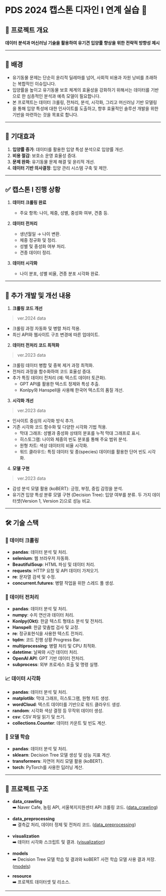 # **PDS 2024 캡스톤 디자인 I 연계 실습** 🚀

## 📖 **프로젝트 개요**  
**데이터 분석과 머신러닝 기술을 활용하여 유기견 입양률 향상을 위한 전략적 방향성 제시**

---

## 🐾 **배경**  
- 유기동물 문제는 단순히 윤리적 딜레마를 넘어, 사회적 비용과 자원 낭비를 초래하는 복합적인 이슈입니다.  
- 입양률을 높이고 유기동물 보호 체계의 효율성을 강화하기 위해서는 데이터를 기반으로 한 심층적인 분석과 예측 모델이 필요합니다.  
- 본 프로젝트는 데이터 크롤링, 전처리, 분석, 시각화, 그리고 머신러닝 기반 모델링을 통해 입양 특성에 대한 인사이트를 도출하고, 향후 효율적인 솔루션 개발을 위한 기반을 마련하는 것을 목표로 합니다. 

---

## 🌟 기대효과
1. **입양률 증가**: 데이터를 활용한 입양 특성 분석으로 입양률 개선.  
2. **비용 절감**: 보호소 운영 효율성 증대.  
3. **문제 완화**: 유기동물 문제 해결 및 윤리적 개선.  
4. **데이터 기반 의사결정**: 입양 관리 시스템 구축 및 제안.  

---

## ✅ **캡스톤 I 진행 상황**
1. **데이터 크롤링 완료**
   - 주요 항목: 나이, 체중, 성별, 중성화 여부, 견종 등.

2. **데이터 전처리**
   - 생년월일 → 나이 변환.
   - 체중 정규화 및 정리.
   - 성별 및 중성화 여부 처리.
   - 견종 데이터 정리.

3. **데이터 시각화**
   - 나이 분포, 성별 비율, 견종 분포 시각화 완료.

---

## 🔄 **추가 개발 및 개선 내용**
1. **크롤링 코드 개선**
> ver.2024 data
   - 크롤링 과정 자동화 및 병렬 처리 적용.
   - 최신 API와 웹사이트 구조 변경에 따른 업데이트.

  
2. **데이터 전처리 코드 최적화**
> ver.2023 data
   - 크롤링 데이터 병합 및 중복 제거 과정 최적화.
   - 전처리 과정을 함수화하여 코드 효율성 증대.
   - 추가 특징 데이터 전처리 (예: 텍스트 데이터 토큰화).
      - GPT API를 활용한 텍스트 정제와 특성 추출.
      - Konlpy와 Hanspell을 사용해 한국어 텍스트의 품질 개선.
  

3. **시각화 개선**
> ver.2023 data
   - 인사이트 중심의 시각화 방식 추가.
   - 기존 시각화 코드 함수화 및 다양한 시각화 기법 적용.
      - 막대 그래프: 성별과 중성화 상태의 분포를 누적 막대 그래프로 표시.
      - 히스토그램: 나이와 체중의 빈도 분포를 통해 주요 범위 분석.
      - 원형 차트: 색상 데이터의 비율 시각화.
      - 워드 클라우드: 특징 데이터 및 종(species) 데이터를 활용한 단어 빈도 시각화.
  

4. **모델 구현**
> ver.2023 data
   - 감성 분석 모델 활용 (koBERT): 긍정, 부정, 중립 감정을 분석.
   - 유기견 입양 특성 분류 모델 구현 (Decision Tree): 입양 여부를 분류. 두 가지 데이터셋(Version 1, Version 2)으로 성능 비교.

---

## 🛠 **기술 스택**

### 🚀 데이터 크롤링
- **pandas**: 데이터 분석 및 처리.
- **selenium**: 웹 브라우저 자동화.
- **BeautifulSoup**: HTML 파싱 및 데이터 처리.
- **requests**: HTTP 요청 및 API 데이터 가져오기.
- **re**: 문자열 검색 및 수정.
- **concurrent.futures**: 병렬 작업을 위한 스레드 풀 생성.

### 🔧 데이터 전처리
- **pandas**: 데이터 분석 및 처리.
- **numpy**: 수치 연산과 데이터 처리.
- **Konlpy(Okt)**: 한글 텍스트 형태소 분석 및 전처리.
- **Hanspell**: 한글 맞춤법 검사 및 교정.
- **re**: 정규표현식을 사용한 텍스트 전처리.
- **tqdm**: 코드 진행 상황 Progress Bar.
- **multiprocessing**: 병렬 처리 및 CPU 최적화.
- **datetime**: 날짜와 시간 데이터 처리.
- **OpenAI API**: GPT 기반 데이터 전처리.
- **subprocess**: 외부 프로세스 호출 및 명령 실행.

### 📈 데이터 시각화
- **pandas**: 데이터 분석 및 처리.
- **matplotlib**: 막대 그래프, 히스토그램, 원형 차트 생성.
- **wordCloud**: 텍스트 데이터를 기반으로 워드 클라우드 생성.
- **random**: 시각화 색상 결정 등 무작위 데이터 생성.
- **csv**: CSV 파일 읽기 및 쓰기.
- **collections.Counter**: 데이터 카운트 및 빈도 계산.

### 🧠 모델 학습 
- **pandas**: 데이터 분석 및 처리.
- **sklearn**: Decision Tree 모델 생성 및 성능 지표 계산.
- **transformers**: 자연어 처리 모델 활용 (koBERT).
- **torch**: PyTorch를 사용한 딥러닝 계산.

---

## 📂 **프로젝트 구조**
- **data_crawling**  
  ➡️ Naver Cafe, 농림 API, 서울복지지원센터 API 크롤링 코드.
  ([data_crawling](https://github.com/stoney109/PDS_2024_01/blob/main/crawlingNote.md))

- **data_preprocessing**  
  ➡️ 결측값 처리, 데이터 정제 및 전처리 코드.
  ([data_preprocessing](https://github.com/stoney109/PDS_2024_01/blob/main/preprocessingNote.md))

- **visualization**  
  ➡️ 데이터 시각화 스크립트 및 결과.
([visualization](https://github.com/stoney109/PDS_2024_01/blob/main/visualizationNote.md))

- **models**  
  ➡️ Decision Tree 모델 학습 및 결과와 koBERT 사전 학습 모델 사용 결과 저장.
  ([models](https://github.com/stoney109/PDS_2024_01/blob/main/modelsNote.md))

- **resource**  
  ➡️ 프로젝트 데이터셋 및 리소스.




---

